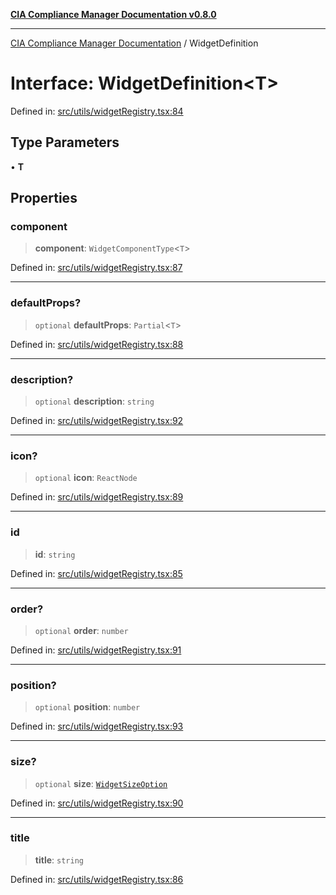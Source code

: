 [**CIA Compliance Manager Documentation v0.8.0**](../README.md)

***

[CIA Compliance Manager Documentation](../globals.md) / WidgetDefinition

# Interface: WidgetDefinition\<T\>

Defined in: [src/utils/widgetRegistry.tsx:84](https://github.com/Hack23/cia-compliance-manager/blob/791b5a1b6e700c8b8480de209374e4cb1086330d/src/utils/widgetRegistry.tsx#L84)

## Type Parameters

• **T**

## Properties

### component

> **component**: `WidgetComponentType`\<`T`\>

Defined in: [src/utils/widgetRegistry.tsx:87](https://github.com/Hack23/cia-compliance-manager/blob/791b5a1b6e700c8b8480de209374e4cb1086330d/src/utils/widgetRegistry.tsx#L87)

***

### defaultProps?

> `optional` **defaultProps**: `Partial`\<`T`\>

Defined in: [src/utils/widgetRegistry.tsx:88](https://github.com/Hack23/cia-compliance-manager/blob/791b5a1b6e700c8b8480de209374e4cb1086330d/src/utils/widgetRegistry.tsx#L88)

***

### description?

> `optional` **description**: `string`

Defined in: [src/utils/widgetRegistry.tsx:92](https://github.com/Hack23/cia-compliance-manager/blob/791b5a1b6e700c8b8480de209374e4cb1086330d/src/utils/widgetRegistry.tsx#L92)

***

### icon?

> `optional` **icon**: `ReactNode`

Defined in: [src/utils/widgetRegistry.tsx:89](https://github.com/Hack23/cia-compliance-manager/blob/791b5a1b6e700c8b8480de209374e4cb1086330d/src/utils/widgetRegistry.tsx#L89)

***

### id

> **id**: `string`

Defined in: [src/utils/widgetRegistry.tsx:85](https://github.com/Hack23/cia-compliance-manager/blob/791b5a1b6e700c8b8480de209374e4cb1086330d/src/utils/widgetRegistry.tsx#L85)

***

### order?

> `optional` **order**: `number`

Defined in: [src/utils/widgetRegistry.tsx:91](https://github.com/Hack23/cia-compliance-manager/blob/791b5a1b6e700c8b8480de209374e4cb1086330d/src/utils/widgetRegistry.tsx#L91)

***

### position?

> `optional` **position**: `number`

Defined in: [src/utils/widgetRegistry.tsx:93](https://github.com/Hack23/cia-compliance-manager/blob/791b5a1b6e700c8b8480de209374e4cb1086330d/src/utils/widgetRegistry.tsx#L93)

***

### size?

> `optional` **size**: [`WidgetSizeOption`](../type-aliases/WidgetSizeOption.md)

Defined in: [src/utils/widgetRegistry.tsx:90](https://github.com/Hack23/cia-compliance-manager/blob/791b5a1b6e700c8b8480de209374e4cb1086330d/src/utils/widgetRegistry.tsx#L90)

***

### title

> **title**: `string`

Defined in: [src/utils/widgetRegistry.tsx:86](https://github.com/Hack23/cia-compliance-manager/blob/791b5a1b6e700c8b8480de209374e4cb1086330d/src/utils/widgetRegistry.tsx#L86)
